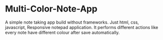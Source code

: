 # Multi-Color-Note-App 


A simple note taking app build without frameworks. Just html, css, javascript, Responsive notepad application. It performs different actions like every note have different colour after save automatically.
